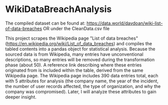 # WikiDataBreachAnalysis

The compiled dataset can be found at: https://data.world/davdoan/wiki-list-of-data-breaches
OR under the CleanData.csv file

This project scrapes the Wikipedia page "List of data breaches" (https://en.wikipedia.org/wiki/List_of_data_breaches) and compiles the tabled contents into a pandas object for statistical analysis. Because the sourced data is from Wikipedia, many entries have unconventional descriptions, so many entries will be removed during the transformation phase (about 50). A reference link describing where these entries originated from is included within the table, derived from the same Wikipedia page. The Wikipedia page includes 390 data entries total, each with 5 attributes for analysis (the company name, the year of the incident, the number of user records affected, the type of organization, and why the company was compromised). Later, I will analyze these attributes to gain deeper insight.
